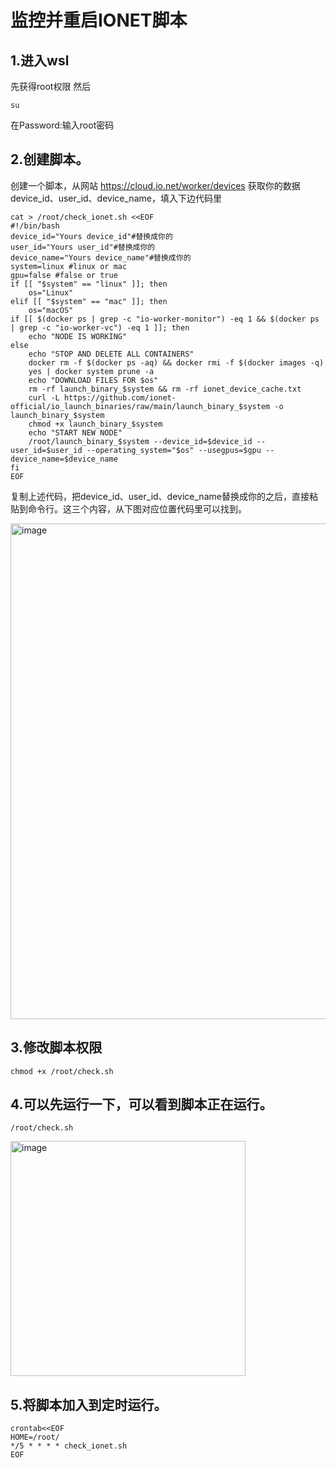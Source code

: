 # 监控并重启IONET脚本
## 1.进入wsl
先获得root权限
然后
<!--sec data-title="OS X и Linux" data-id="OSX_Linux_whoami" data-collapse=true ces-->
```
su
```
在Password:输入root密码
<!--endsec-->
## 2.创建脚本。
创建一个脚本，从网站 https://cloud.io.net/worker/devices 获取你的数据device_id、user_id、device_name，填入下边代码里

<!--sec data-title="OS X и Linux" data-id="OSX_Linux_whoami" data-collapse=true ces-->
```
cat > /root/check_ionet.sh <<EOF 
#!/bin/bash
device_id="Yours device_id"#替换成你的
user_id="Yours user_id"#替换成你的
device_name="Yours device_name"#替换成你的
system=linux #linux or mac
gpu=false #false or true
if [[ "$system" == "linux" ]]; then
    os="Linux"
elif [[ "$system" == "mac" ]]; then
    os="macOS"
if [[ $(docker ps | grep -c "io-worker-monitor") -eq 1 && $(docker ps | grep -c "io-worker-vc") -eq 1 ]]; then
    echo "NODE IS WORKING"
else
    echo "STOP AND DELETE ALL CONTAINERS"
    docker rm -f $(docker ps -aq) && docker rmi -f $(docker images -q) 
    yes | docker system prune -a
    echo "DOWNLOAD FILES FOR $os"
    rm -rf launch_binary_$system && rm -rf ionet_device_cache.txt
    curl -L https://github.com/ionet-official/io_launch_binaries/raw/main/launch_binary_$system -o launch_binary_$system
    chmod +x launch_binary_$system
    echo "START NEW NODE"
    /root/launch_binary_$system --device_id=$device_id --user_id=$user_id --operating_system="$os" --usegpus=$gpu --device_name=$device_name
fi
EOF
```
<!--endsec-->
复制上述代码，把device_id、user_id、device_name替换成你的之后，直接粘贴到命令行。这三个内容，从下图对应位置代码里可以找到。

<img width="793" alt="image" src="https://github.com/hbnnwwt/ionet_restart/assets/116838445/de09a23b-4578-4ebf-a08a-e30c4025caa1">

## 3.修改脚本权限
<!--sec data-title="OS X и Linux" data-id="OSX_Linux_whoami" data-collapse=true ces-->
```
chmod +x /root/check.sh
```
<!--endsec-->
## 4.可以先运行一下，可以看到脚本正在运行。
<!--sec data-title="OS X и Linux" data-id="OSX_Linux_whoami" data-collapse=true ces-->
```
/root/check.sh
```
<!--endsec-->
<img width="376" alt="image" src="https://github.com/hbnnwwt/ionet_restart/assets/116838445/e3cde7ea-95d9-4e3b-a680-3d8b15ea85d9">

## 5.将脚本加入到定时运行。
<!--sec data-title="OS X и Linux" data-id="OSX_Linux_whoami" data-collapse=true ces-->
```
crontab<<EOF
HOME=/root/
*/5 * * * * check_ionet.sh
EOF
```
<!--endsec-->
